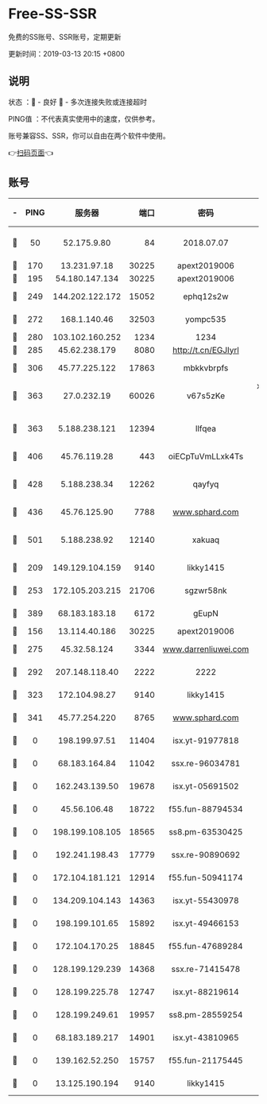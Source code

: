 # Free-SS-SSR

免费的SS账号、SSR账号，定期更新

更新时间：2019-03-13 20:15 +0800

## 说明

状态     ：🙂 - 良好 🙁 - 多次连接失败或连接超时

PING值   ：不代表真实使用中的速度，仅供参考。

账号兼容SS、SSR，你可以自由在两个软件中使用。

👉[扫码页面](https://liesauer.github.io/Free-SS-SSR/)👈

## 账号

|-|PING|服务器|端口|密码|加密方式|区域|
|:----:|:----:|:-----:|-----:|:----:|:----:|:----:|
|🙂|50|52.175.9.80|84|2018.07.07|chacha20-ietf-poly1305|HK|
|🙂|170|13.231.97.18|30225|apext2019006|chacha20|JP|
|🙂|195|54.180.147.134|30225|apext2019006|chacha20|KR|
|🙂|249|144.202.122.172|15052|ephq12s2w|aes-256-cfb|US|
|🙂|272|168.1.140.46|32503|yompc535|aes-256-cfb|AU|
|🙂|280|103.102.160.252|1234|1234|rc4-md5|JP|
|🙂|285|45.62.238.179|8080|http://t.cn/EGJIyrl|rc4-md5|CA|
|🙂|306|45.77.225.122|17863|mbkkvbrpfs|aes-256-cfb|GB|
|🙂|363|27.0.232.19|60026|v67s5zKe|xchacha20-ietf-poly1305|HK|
|🙂|363|5.188.238.121|12394|llfqea|chacha20-ietf-poly1305|BR|
|🙂|406|45.76.119.28|443|oiECpTuVmLLxk4Ts|aes-256-cfb|AU|
|🙂|428|5.188.238.34|12262|qayfyq|chacha20-ietf-poly1305|BR|
|🙂|436|45.76.125.90|7788|www.sphard.com|aes-256-cfb|AU|
|🙂|501|5.188.238.92|12140|xakuaq|chacha20-ietf-poly1305|BR|
|🙂|209|149.129.104.159|9140|likky1415|aes-256-cfb|HK|
|🙂|253|172.105.203.215|21706|sgzwr58nk|aes-256-cfb|JP|
|🙂|389|68.183.183.18|6172|gEupN|aes-256-cfb|SG|
|🙁|156|13.114.40.186|30225|apext2019006|chacha20|JP|
|🙁|275|45.32.58.124|3344|www.darrenliuwei.com|aes-256-cfb|JP|
|🙁|292|207.148.118.40|2222|2222|aes-256-cfb|SG|
|🙁|323|172.104.98.27|9140|likky1415|aes-256-cfb|JP|
|🙁|341|45.77.254.220|8765|www.sphard.com|aes-256-cfb|SG|
|🙁|0|198.199.97.51|11404|isx.yt-91977818|aes-256-cfb|US|
|🙁|0|68.183.164.84|11042|ssx.re-96034781|aes-256-cfb|US|
|🙁|0|162.243.139.50|19678|isx.yt-05691502|aes-256-cfb|US|
|🙁|0|45.56.106.48|18722|f55.fun-88794534|aes-256-cfb|US|
|🙁|0|198.199.108.105|18565|ss8.pm-63530425|aes-256-cfb|US|
|🙁|0|192.241.198.43|17779|ssx.re-90890692|aes-256-cfb|US|
|🙁|0|172.104.181.121|12914|f55.fun-50941174|aes-256-cfb|SG|
|🙁|0|134.209.104.143|14363|isx.yt-55430978|aes-256-cfb|SG|
|🙁|0|198.199.101.65|15892|isx.yt-49466153|aes-256-cfb|US|
|🙁|0|172.104.170.25|18845|f55.fun-47689284|aes-256-cfb|SG|
|🙁|0|128.199.129.239|14368|ssx.re-71415478|aes-256-cfb|SG|
|🙁|0|128.199.225.78|12747|isx.yt-88219614|aes-256-cfb|SG|
|🙁|0|128.199.249.61|19957|ss8.pm-28559254|aes-256-cfb|SG|
|🙁|0|68.183.189.217|14901|isx.yt-43810965|aes-256-cfb|SG|
|🙁|0|139.162.52.250|15757|f55.fun-21175445|aes-256-cfb|SG|
|🙁|0|13.125.190.194|9140|likky1415|aes-256-cfb|KR|
